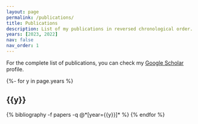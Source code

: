 ```yaml
---
layout: page
permalink: /publications/
title: Publications
description: List of my publications in reversed chronological order.
years: [2023, 2022]
nav: false
nav_order: 1
---
```

For the complete list of publications, you can check my [Google Scholar](https://scholar.google.com/citations?user=6sdzR98AAAAJ&hl=en&oi=ao) profile.

<!-- _pages/publications.md -->
<div class="publications">

{%- for y in page.years %}
  <h2 class="year">{{y}}</h2>
  {% bibliography -f papers -q @*[year={{y}}]* %}
{% endfor %}

</div>
